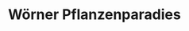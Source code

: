 ---
title: "Wörner Pflanzenparadies"
url: /neusaess/woerner-pflanzenparadies/
shop: Garten-Center
---